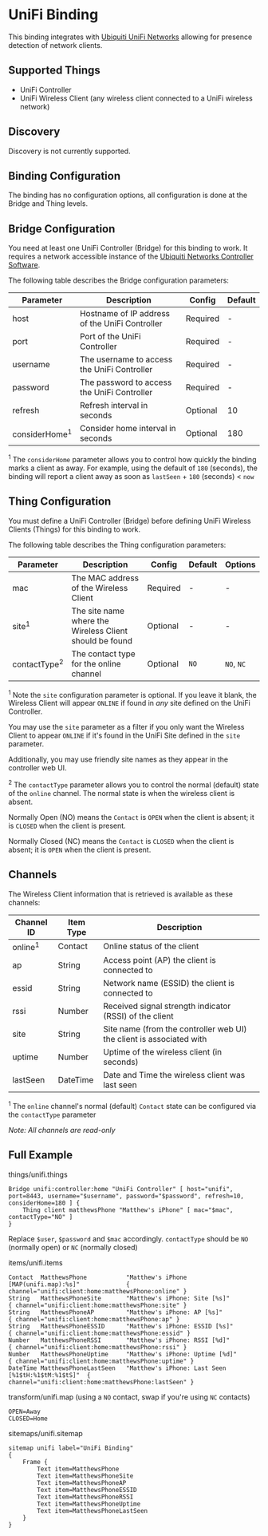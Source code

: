 # UniFi Binding

This binding integrates with [Ubiquiti UniFi Networks](https://www.ubnt.com/products/#unifi) allowing for presence detection of network clients.


## Supported Things

* UniFi Controller 
* UniFi Wireless Client (any wireless client connected to a UniFi wireless network)


## Discovery

Discovery is not currently supported.


## Binding Configuration
 
The binding has no configuration options, all configuration is done at the Bridge and Thing levels.

 
## Bridge Configuration

You need at least one UniFi Controller (Bridge) for this binding to work. It requires a network accessible instance of the [Ubiquiti Networks Controller Software](https://www.ubnt.com/download/unifi).    

The following table describes the Bridge configuration parameters:

| Parameter                | Description                                    | Config   | Default |
| ------------------------ | ---------------------------------------------- |--------- | ------- |
| host                     | Hostname of IP address of the UniFi Controller | Required | -       |
| port                     | Port of the UniFi Controller                   | Required | -       |
| username                 | The username to access the UniFi Controller    | Required | -       |
| password                 | The password to access the UniFi Controller    | Required | -       |
| refresh                  | Refresh interval in seconds                    | Optional | 10      |
| considerHome<sup>1</sup> | Consider home interval in seconds              | Optional | 180     |

<sup>1</sup> The `considerHome` parameter allows you to control how quickly the binding marks a client as away. For example, using the default of `180` (seconds), the binding will report a client away as soon as `lastSeen` + `180` (seconds) < `now`

## Thing Configuration

You must define a UniFi Controller (Bridge) before defining UniFi Wireless Clients (Things) for this binding to work.

The following table describes the Thing configuration parameters:

| Parameter               | Description                                             | Config   | Default | Options    |
| ----------------------- | ------------------------------------------------------- |--------- | ------- |----------- |
| mac                     | The MAC address of the Wireless Client                  | Required | -       | -          |
| site<sup>1</sup>        | The site name where the Wireless Client should be found | Optional | -       | -          |
| contactType<sup>2</sup> | The contact type for the online channel                 | Optional | `NO`    | `NO`, `NC` |

<sup>1</sup> Note the `site` configuration parameter is optional. If you leave it blank, the Wireless Client will appear `ONLINE` if found in *any* site defined on the UniFi Controller. 

You may use the `site` parameter as a filter if you only want the Wireless Client to appear `ONLINE` if it's found in the UniFi Site defined in the `site` parameter.

Additionally, you may use friendly site names as they appear in the controller web UI.

<sup>2</sup> The `contactType` parameter allows you to control the normal (default) state of the `online` channel. The normal state is when the wireless client is absent.

Normally Open (NO) means the `Contact` is `OPEN` when the client is absent; it is `CLOSED` when the client is present.

Normally Closed (NC) means the `Contact` is `CLOSED` when the client is absent; it is `OPEN` when the client is present. 

## Channels

The Wireless Client information that is retrieved is available as these channels:

| Channel ID | Item Type    | Description              |
|------------|--------------|------------------------- |
| online<sup>1</sup> | Contact | Online status of the client |
| ap | String | Access point (AP) the client is connected to |
| essid | String | Network name (ESSID) the client is connected to |
| rssi | Number | Received signal strength indicator (RSSI) of the client |
| site | String | Site name (from the controller web UI) the client is associated with |
| uptime | Number | Uptime of the wireless client (in seconds) |
| lastSeen | DateTime | Date and Time the wireless client was last seen |

<sup>1</sup> The `online` channel's normal (default) `Contact` state can be configured via the `contactType` parameter

*Note: All channels are read-only*

## Full Example

things/unifi.things

```
Bridge unifi:controller:home "UniFi Controller" [ host="unifi", port=8443, username="$username", password="$password", refresh=10, considerHome=180 ] {
	Thing client matthewsPhone "Matthew's iPhone" [ mac="$mac", contactType="NO" ]
}
```

Replace `$user`, `$password` and `$mac` accordingly. `contactType` should be `NO` (normally open) or `NC` (normally closed)

items/unifi.items

```
Contact  MatthewsPhone           "Matthew's iPhone [MAP(unifi.map):%s]"             { channel="unifi:client:home:matthewsPhone:online" }
String   MatthewsPhoneSite       "Matthew's iPhone: Site [%s]"                      { channel="unifi:client:home:matthewsPhone:site" }
String   MatthewsPhoneAP         "Matthew's iPhone: AP [%s]"                        { channel="unifi:client:home:matthewsPhone:ap" }
String   MatthewsPhoneESSID      "Matthew's iPhone: ESSID [%s]"                     { channel="unifi:client:home:matthewsPhone:essid" }
Number   MatthewsPhoneRSSI       "Matthew's iPhone: RSSI [%d]"                      { channel="unifi:client:home:matthewsPhone:rssi" }
Number   MatthewsPhoneUptime     "Matthew's iPhone: Uptime [%d]"                    { channel="unifi:client:home:matthewsPhone:uptime" }
DateTime MatthewsPhoneLastSeen   "Matthew's iPhone: Last Seen [%1$tH:%1$tM:%1$tS]"  { channel="unifi:client:home:matthewsPhone:lastSeen" } 
```

transform/unifi.map (using a `NO` contact, swap if you're using `NC` contacts)

```
OPEN=Away
CLOSED=Home
```

sitemaps/unifi.sitemap

```
sitemap unifi label="UniFi Binding"
{
	Frame {
		Text item=MatthewsPhone
		Text item=MatthewsPhoneSite
		Text item=MatthewsPhoneAP
		Text item=MatthewsPhoneESSID
		Text item=MatthewsPhoneRSSI
		Text item=MatthewsPhoneUptime
		Text item=MatthewsPhoneLastSeen
	}
}
```
